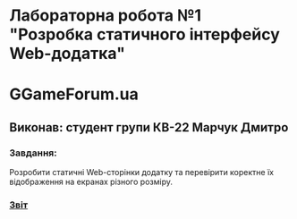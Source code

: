 
# Лабораторна робота №1<br>"Розробка статичного інтерфейсу Web-додатка"
# GGameForum.ua
## Виконав: студент групи КВ-22 Марчук Дмитро

### Завдання: 
Розробити статичні Web-сторінки додатку та перевірити коректне їх відображення на екранах різного розміру.

### [Звіт](https://docs.google.com/document/d/1YHHcDeOhWTow5bZfOzHgEiGzjVkoXMThwR3aGJ3Q0-Y/edit?tab=t.0)
